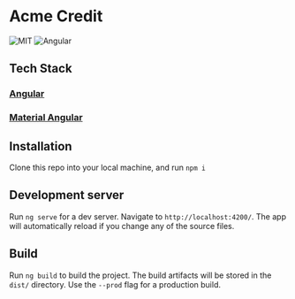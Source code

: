 # Acme Credit

![MIT](https://img.shields.io/packagist/l/doctrine/orm.svg)
![Angular](https://img.shields.io/badge/Angular-8.3.0-red)

## Tech Stack

### [Angular](https://angular.io/)

### [Material Angular](https://material.angular.io/)

## Installation
Clone this repo into your local machine, and run ```npm i```

## Development server

Run `ng serve` for a dev server. Navigate to `http://localhost:4200/`. The app will automatically reload if you change any of the source files.

## Build

Run `ng build` to build the project. The build artifacts will be stored in the `dist/` directory. Use the `--prod` flag for a production build.
